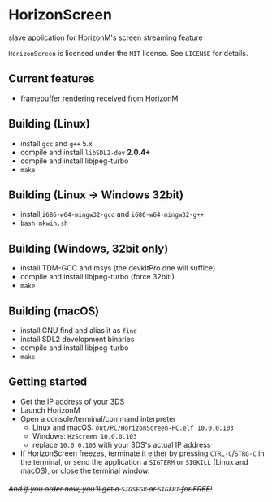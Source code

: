 ﻿# HorizonScreen
slave application for HorizonM's screen streaming feature

`HorizonScreen` is licensed under the `MIT` license. See `LICENSE` for details.


## Current features
* framebuffer rendering received from HorizonM


## Building (Linux)
- install `gcc` and `g++` 5.x
- compile and install `libSDL2-dev` **2.0.4+**
- compile and install libjpeg-turbo
- `make`

## Building (Linux -> Windows 32bit)
- install `i686-w64-mingw32-gcc` and `i686-w64-mingw32-g++`
- `bash mkwin.sh`

## Building (Windows, 32bit only)
- install TDM-GCC and msys (the devkitPro one will suffice)
- compile and install libjpeg-turbo (force 32bit!)
- `make`

## Building (macOS)
- install GNU find and alias it as `find`
- install SDL2 development binaries
- compile and install libjpeg-turbo
- `make`

## Getting started
- Get the IP address of your 3DS
- Launch HorizonM
- Open a console/terminal/command interpreter
  - Linux and macOS: `out/PC/HorizonScreen-PC.elf 10.0.0.103`
  - Windows: `HzScreen 10.0.0.103`
  - replace `10.0.0.103` with your 3DS's actual IP address
- If HorizonScreen freezes, terminate it either by pressing `CTRL-C`/`STRG-C` in the terminal, or send the application a `SIGTERM` or `SIGKILL` (Linux and macOS), or close the terminal window.


###### ~~And if you order now, you'll get a `SIGSEGV` or `SIGFPT` for FREE!~~
                                                          